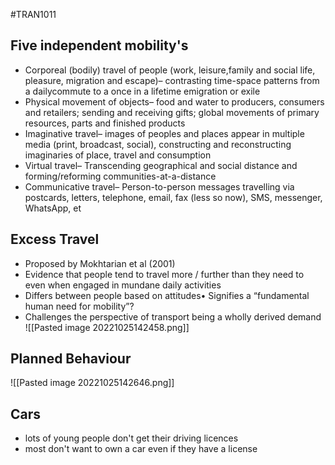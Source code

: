 #TRAN1011 
## Five independent mobility's
- Corporeal (bodily) travel of people (work, leisure,family and social life, pleasure, migration and escape)– contrasting time-space patterns from a dailycommute to a once in a lifetime emigration or exile
- Physical movement of objects– food and water to producers, consumers and retailers; sending and receiving gifts; global movements of primary resources, parts and finished products
- Imaginative travel– images of peoples and places appear in multiple media (print, broadcast, social), constructing and reconstructing imaginaries of place, travel and consumption
- Virtual travel– Transcending geographical and social distance and forming/reforming communities-at-a-distance
- Communicative travel– Person-to-person messages travelling via postcards, letters, telephone, email, fax (less so now), SMS, messenger, WhatsApp, et

## Excess Travel
- Proposed by Mokhtarian et al (2001)
- Evidence that people tend to travel more / further than they need to even when engaged in mundane daily activities
- Differs between people based on attitudes• Signifies a “fundamental human need for mobility”?
- Challenges the perspective of transport being a wholly derived demand
![[Pasted image 20221025142458.png]]

## Planned Behaviour
![[Pasted image 20221025142646.png]]
## Cars
- lots of young people don't get their driving licences
- most don't want to own a car even if they have a license